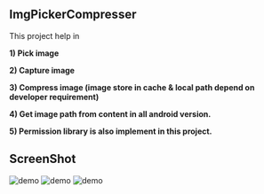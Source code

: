 ## ImgPickerCompresser

This  project help in 

**1) Pick image**

**2) Capture image**

**3) Compress image (image store in cache & local path depend on developer requirement)**

**4) Get image path from content in all android version.**

**5) Permission library is also implement in this project.**


ScreenShot
-----------

![demo](https://github.com/webaddicted/ImgPickerCompresser/blob/master/screenshot/home.png)
![demo](https://github.com/webaddicted/ImgPickerCompresser/blob/master/screenshot/permission.png)
![demo](https://github.com/webaddicted/ImgPickerCompresser/blob/master/screenshot/selection.png)


